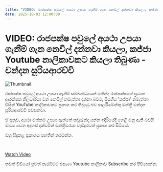 ```yaml
---
title: "VIDEO: රාජපක්ෂ පවුලේ අයථා උපයා ගැනීම් ගැන නෙවිල් දන්නවා කියලා, කජ්ජා Youtube නාලිකාවකට කියලා තිබුණා - චන්දන සූරියආරච්චි"
date: 2025-10-03 12:00:00
---
```


# VIDEO: රාජපක්ෂ පවුලේ අයථා උපයා ගැනීම් ගැන නෙවිල් දන්නවා කියලා, කජ්ජා Youtube නාලිකාවකට කියලා තිබුණා - චන්දන සූරියආරච්චි

![Thumbnail](https://helakuru.sgp1.cdn.digitaloceanspaces.com/esana/images/lib/chandana-video-hjl.jpg)

රාජපක්ෂ පවුලේ අයථා උපයා ගැනීම් සම්බන්ධයෙන් මහින්ද රාජපක්ෂගේ ප්‍රධාන ආරක්ෂක නිලධාරියා වන නෙවිල් නමැත්තා දන්නා බවට, මියගිය 'කජ්ජා' නමැත්තා විසින් YouTube නාලිකාවකට ප්‍රකාශ කර තිබුණු බව පාර්ලිමේන්තු මන්ත්‍රී චන්දන සූරියආරච්චි පවසනවා.

ඒ අනුව, අයථා වත්කම් උපයා ඇත්තේ කවුරුන්ද යන්න ඉදිරියේදී හෙළි වනු ඇති බවයි මාධ්‍ය වෙත අදහස් දක්වමින් මන්ත්‍රීවරයා වැඩිදුරටත් ප්‍රකාශ කර සිටියේ.

ඔහු සිදුකළ ප්‍රකාශය පහතින් නරඹන්න.

 

[Watch Video](https://youtube.com/embed/83VnvVCCmrY)

තවත් වීඩියෝ පුවත් නැරඹීමට එසැණ Youtube නාලිකාව Subscribe කර පිවිසෙන්න.

